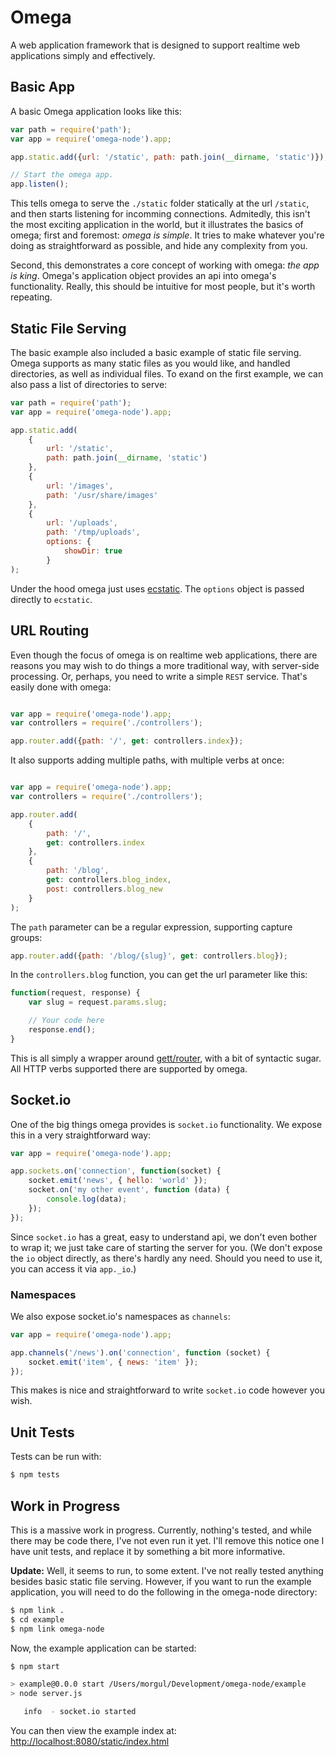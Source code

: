 # Omega

A web application framework that is designed to support realtime web applications simply and effectively.

## Basic App

A basic Omega application looks like this:

```javascript
var path = require('path');
var app = require('omega-node').app;

app.static.add({url: '/static', path: path.join(__dirname, 'static')});

// Start the omega app.
app.listen();

```

This tells omega to serve the `./static` folder statically at the url `/static`, and then starts listening for incomming
connections. Admitedly, this isn't the most exciting application in the world, but it illustrates the basics of omega;
first and foremost: _omega is simple_. It tries to make whatever you're doing as straightforward as possible, and hide
any complexity from you.

Second, this demonstrates a core concept of working with omega: _the app is king_. Omega's application object provides
an api into omega's functionality. Really, this should be intuitive for most people, but it's worth repeating.

## Static File Serving

The basic example also included a basic example of static file serving. Omega supports as many static files as you would
like, and handled directories, as well as individual files. To exand on the first example, we can also pass a list of
directories to serve:

```javascript
var path = require('path');
var app = require('omega-node').app;

app.static.add(
    {
        url: '/static',
        path: path.join(__dirname, 'static')
    },
    {
        url: '/images',
        path: '/usr/share/images'
    },
    {
        url: '/uploads',
        path: '/tmp/uploads',
        options: {
            showDir: true
        }
);

```

Under the hood omega just uses [ecstatic](https://github.com/jesusabdullah/node-ecstatic). The `options` object is
passed directly to `ecstatic`.

## URL Routing

Even though the focus of omega is on realtime web applications, there are reasons you may wish to do things a more
traditional way, with server-side processing. Or, perhaps, you need to write a simple `REST` service. That's easily done
with omega:

```javascript

var app = require('omega-node').app;
var controllers = require('./controllers');

app.router.add({path: '/', get: controllers.index});

```

It also supports adding multiple paths, with multiple verbs at once:

```javascript

var app = require('omega-node').app;
var controllers = require('./controllers');

app.router.add(
    {
        path: '/',
        get: controllers.index
    },
    {
        path: '/blog',
        get: controllers.blog_index,
        post: controllers.blog_new
    }
);

```

The `path` parameter can be a regular expression, supporting capture groups:

```javascript
app.router.add({path: '/blog/{slug}', get: controllers.blog});
```

In the `controllers.blog` function, you can get the url parameter like this:

```javascript
function(request, response) {
    var slug = request.params.slug;

    // Your code here
    response.end();
}
```

This is all simply a wrapper around [gett/router](https://github.com/gett/router), with a bit of syntactic sugar. All
HTTP verbs supported there are supported by omega.

## Socket.io

One of the big things omega provides is `socket.io` functionality. We expose this in a very straightforward way:

```javascript
var app = require('omega-node').app;

app.sockets.on('connection', function(socket) {
    socket.emit('news', { hello: 'world' });
    socket.on('my other event', function (data) {
        console.log(data);
    });
});
```

Since `socket.io` has a great, easy to understand api, we don't even bother to wrap it; we just take care of starting
the server for you. (We don't expose the `io` object directly, as there's hardly any need. Should you need to use it,
you can access it via `app._io`.)

### Namespaces

We also expose socket.io's namespaces as `channels`:

```javascript
var app = require('omega-node').app;

app.channels('/news').on('connection', function (socket) {
    socket.emit('item', { news: 'item' });
});
```

This makes is nice and straightforward to write `socket.io` code however you wish.

## Unit Tests

Tests can be run with:

```bash
$ npm tests
```

## Work in Progress

This is a massive work in progress. Currently, nothing's tested, and while there may be code there, I've not even run it
yet. I'll remove this notice one I have unit tests, and replace it by something a bit more informative.

**Update:** Well, it seems to run, to some extent. I've not really tested anything besides basic static file serving.
However, if you want to run the example application, you will need to do the following in the omega-node directory:

```bash
$ npm link .
$ cd example
$ npm link omega-node
```

Now, the example application can be started:

```bash
$ npm start

> example@0.0.0 start /Users/morgul/Development/omega-node/example
> node server.js

   info  - socket.io started

```

You can then view the example index at: [http://localhost:8080/static/index.html](http://localhost:8080/static/index.html)
